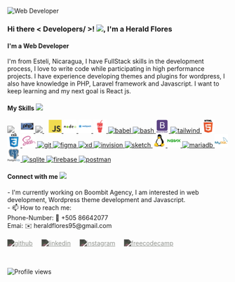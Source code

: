 ![Web Developer](https://media-exp1.licdn.com/dms/image/C4E16AQGTF3Oo_NseCQ/profile-displaybackgroundimage-shrink_350_1400/0/1628464769038?e=1634169600&v=beta&t=U9F0cvuxYL9YEWmXytB4awL1ouXOniTqIba4pT_C5EE)
<h3> Hi there < Developers/ >! <img src = "https://raw.githubusercontent.com/MartinHeinz/MartinHeinz/master/wave.gif" width = 30px>, I'm a Herald Flores</h3>

#### I'm a Web Developer
I'm from Esteli, Nicaragua, I have FullStack skills in the development process, I love to write code while participating in high performance projects.
I have experience developing themes and plugins for wordpress, I also have knowledge in PHP, Laravel framework and Javascript.
I want to keep learning and my next goal is React js.

<h4>My Skills <img src = "https://media2.giphy.com/media/QssGEmpkyEOhBCb7e1/giphy.gif?cid=ecf05e47a0n3gi1bfqntqmob8g9aid1oyj2wr3ds3mg700bl&rid=giphy.gif" width = 22px> </h4>

<p align="left"> 
<a style="margin-right: 10px;" href= https://github.com/rahulbanerjee26?tab=repositories&q=&type=&language=wordpress&sort= > <img style="filter: grayscale(100%);" width ='30px' src ='https://raw.githubusercontent.com/rahulbanerjee26/githubAboutMeGenerator/main/icons/wordpress.svg'> </a>
<a href="https://www.php.net" target="_blank"> <img src="https://raw.githubusercontent.com/devicons/devicon/master/icons/php/php-original.svg" alt="php" width="30" height="30"/> </a> 
<a style="margin-right: 10px;" href= https://github.com/rahulbanerjee26?tab=repositories&q=&type=&language=laravel&sort= > <img style="filter: grayscale(100%);" width ='30px' src ='https://raw.githubusercontent.com/rahulbanerjee26/githubAboutMeGenerator/main/icons/laravel.svg'> </a>
<a href="https://developer.mozilla.org/en-US/docs/Web/JavaScript" target="_blank"> <img src="https://raw.githubusercontent.com/devicons/devicon/master/icons/javascript/javascript-original.svg" alt="javascript" width="30" height="30"/> </a> 
<a href="https://nodejs.org" target="_blank"> <img src="https://raw.githubusercontent.com/devicons/devicon/master/icons/nodejs/nodejs-original-wordmark.svg" alt="nodejs" width="30" height="30"/> </a>
<a href="https://webpack.js.org" target="_blank"> <img src="https://raw.githubusercontent.com/devicons/devicon/d00d0969292a6569d45b06d3f350f463a0107b0d/icons/webpack/webpack-original-wordmark.svg" alt="webpack" width="30" height="30"/> </a> 
<a href="https://gulpjs.com" target="_blank"> <img src="https://raw.githubusercontent.com/devicons/devicon/master/icons/gulp/gulp-plain.svg" alt="gulp" width="30" height="30"/> </a>
<a href="https://babeljs.io/" target="_blank"> <img src="https://www.vectorlogo.zone/logos/babeljs/babeljs-icon.svg" alt="babel" width="30" height="30"/> </a> 
<a href="https://www.gnu.org/software/bash/" target="_blank"> <img src="https://www.vectorlogo.zone/logos/gnu_bash/gnu_bash-icon.svg" alt="bash" width="30" height="30"/> </a> 
<a href="https://getbootstrap.com" target="_blank"> <img src="https://raw.githubusercontent.com/devicons/devicon/master/icons/bootstrap/bootstrap-plain-wordmark.svg" alt="bootstrap" width="30" height="30"/> </a> 
<a href="https://tailwindcss.com/" target="_blank"> <img src="https://www.vectorlogo.zone/logos/tailwindcss/tailwindcss-icon.svg" alt="tailwind" width="30" height="30"/> </a>
<a href="https://www.w3.org/html/" target="_blank"> <img src="https://raw.githubusercontent.com/devicons/devicon/master/icons/html5/html5-original-wordmark.svg" alt="html5" width="30" height="30"/> </a>
<a href="https://www.w3schools.com/css/" target="_blank"> <img src="https://raw.githubusercontent.com/devicons/devicon/master/icons/css3/css3-original-wordmark.svg" alt="css3" width="30" height="30"/> </a> 
<a href="https://sass-lang.com" target="_blank"> <img src="https://raw.githubusercontent.com/devicons/devicon/master/icons/sass/sass-original.svg" alt="sass" width="30" height="30"/> </a>
<a href="https://git-scm.com/" target="_blank"> <img src="https://www.vectorlogo.zone/logos/git-scm/git-scm-icon.svg" alt="git" width="30" height="30"/> </a>
<a href="https://www.figma.com/" target="_blank"> <img src="https://www.vectorlogo.zone/logos/figma/figma-icon.svg" alt="figma" width="30" height="30"/> </a>  
<a href="https://www.adobe.com/products/xd.html" target="_blank"> <img src="https://cdn.worldvectorlogo.com/logos/adobe-xd.svg" alt="xd" width="30" height="30"/> </a> 
<a href="https://www.invisionapp.com/" target="_blank"> <img src="https://www.vectorlogo.zone/logos/invisionapp/invisionapp-icon.svg" alt="invision" width="30" height="30"/> </a> 
<a href="https://www.sketch.com/" target="_blank"> <img src="https://www.vectorlogo.zone/logos/sketchapp/sketchapp-icon.svg" alt="sketch" width="30" height="30"/> </a> 
<a href="https://www.linux.org/" target="_blank"> <img src="https://raw.githubusercontent.com/devicons/devicon/master/icons/linux/linux-original.svg" alt="linux" width="30" height="30"/> </a> 
<a href="https://www.nginx.com" target="_blank"> <img src="https://raw.githubusercontent.com/devicons/devicon/master/icons/nginx/nginx-original.svg" alt="nginx" width="30" height="30"/> </a> 
<a href="https://mariadb.org/" target="_blank"> <img src="https://www.vectorlogo.zone/logos/mariadb/mariadb-icon.svg" alt="mariadb" width="30" height="30"/> </a> 
<a href="https://www.mysql.com/" target="_blank"> <img src="https://raw.githubusercontent.com/devicons/devicon/master/icons/mysql/mysql-original-wordmark.svg" alt="mysql" width="30" height="30"/> </a>
<a href="https://www.postgresql.org" target="_blank"> <img src="https://raw.githubusercontent.com/devicons/devicon/master/icons/postgresql/postgresql-original-wordmark.svg" alt="postgresql" width="30" height="30"/> </a> 
<a href="https://www.sqlite.org/" target="_blank"> <img src="https://www.vectorlogo.zone/logos/sqlite/sqlite-icon.svg" alt="sqlite" width="30" height="30"/> </a> 
<a href="https://firebase.google.com/" target="_blank"> <img src="https://www.vectorlogo.zone/logos/firebase/firebase-icon.svg" alt="firebase" width="30" height="30"/> </a>
<a href="https://postman.com" target="_blank"> <img src="https://www.vectorlogo.zone/logos/getpostman/getpostman-icon.svg" alt="postman" width="30" height="30"/> </a>  
</p>

<h4> Connect with me <img src='https://raw.githubusercontent.com/ShahriarShafin/ShahriarShafin/main/Assets/handshake.gif' width="60px"> </h4>
- I'm currently working on Boombit Agency, I am interested in web development, Wordpress theme development and Javascript. <br/>
- 📫 How to reach me: <br/>Phone-Number: 📱 +505 86642077 <br/>Emai: ✉️ heraldflores95@gmail.com 
<br/><br/>

<div style="display:flex;flex-wrap:wrap;">
<a style="margin-right: 10px;" href= https://github.com/Herald-Flores > <img src='https://cdn.jsdelivr.net/npm/simple-icons@3.0.1/icons/github.svg' alt='github' height='25' style="margin-right: 10px;filter: invert(100%) sepia(20%) saturate(100%) hue-rotate(52deg) brightness(70%) contrast(50%)"> </a>
<a style="margin-right: 10px;" href= www.linkedin.com/in/herald-flores/ > <img src='https://cdn.jsdelivr.net/npm/simple-icons@3.0.1/icons/linkedin.svg' alt='linkedin' height='25' style="margin-right: 10px;filter: invert(100%) sepia(20%) saturate(100%) hue-rotate(52deg) brightness(70%) contrast(50%)"> </a>
<a style="margin-right: 10px;" href= https://www.instagram.com/heraldflores95/ > <img src='https://cdn.jsdelivr.net/npm/simple-icons@3.0.1/icons/instagram.svg' alt='instagram' height='25' style="margin-right: 10px;filter: invert(100%) sepia(20%) saturate(100%) hue-rotate(52deg) brightness(70%) contrast(50%)"> </a>
<a style="margin-right: 10px;" href= https://www.freecodecamp.org/herald95 > <img src='https://cdn.jsdelivr.net/npm/simple-icons@3.0.1/icons/freecodecamp.svg' alt='freecodecamp' height='25' style="margin-right: 10px;filter: invert(100%) sepia(20%) saturate(100%) hue-rotate(52deg) brightness(70%) contrast(50%)"> </a>
</div>
<br/><br/>

![Profile views](https://gpvc.arturio.dev/Herald-Flores)  
